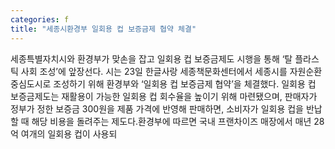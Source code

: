 ```yaml
---
categories: f
title: "세종시환경부 일회용 컵 보증금제 협약 체결"
---
```

세종특별자치시와 환경부가 맞손을 잡고 일회용 컵 보증금제도 시행을 통해 ‘탈 플라스틱 사회 조성’에 앞장선다. 시는 23일 한글사랑 세종책문화센터에서 세종시를 자원순환 중심도시로 조성하기 위해 환경부와 ‘일회용 컵 보증금제 협약’을 체결했다. 일회용 컵 보증금제도는 재활용이 가능한 일회용 컵 회수율을 높이기 위해 마련됐으며, 판매자가 정부가 정한 보증금 300원을 제품 가격에 반영해 판매하면, 소비자가 일회용 컵을 반납할 때 해당 비용을 돌려주는 제도다.환경부에 따르면 국내 프랜차이즈 매장에서 매년 28억 여개의 일회용 컵이 사용되